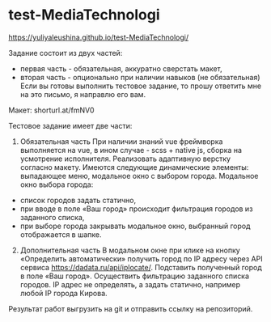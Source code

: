 # test-MediaTechnologi
https://yuliyaleushina.github.io/test-MediaTechnologi/

Задание состоит из двух частей: 
- первая часть - обязательная, аккуратно сверстать макет,
- вторая часть - опционально при наличии навыков (не обязательная) 
Если вы готовы выполнить тестовое задание, то прошу ответить мне на это письмо, я направлю его вам. 

Макет:  shorturl.at/fmNV0

Тестовое задание имеет две части:

1. Обязательная часть
При наличии знаний vue фреймворка выполняется на vue, в ином случае - scss + native js, сборка на усмотрение исполнителя. 
Реализовать адаптивную верстку согласно макету. 
Имеются следующие динамические элементы: выпадающее меню, модальное окно с выбором города. 
Модальное окно выбора города:
- список городов задать статично,
- при вводе в поле «Ваш город» происходит фильтрация городов из заданного списка,
- при выборе города закрывать модальное окно, выбранный город отображается в шапке.  

2. Дополнительная часть
В модальном окне при клике на кнопку «Определить автоматически» получить город по IP адресу через API сервиса https://dadata.ru/api/iplocate/. Подставить полученный город в поле «Ваш город». Осуществить фильтрацию заданного списка городов. IP адрес не определять, а задать статично, например любой IP города Кирова. 

Результат работ выгрузить на git и отправить ссылку на репозиторий. 
